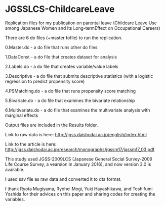 # JGSSLCS-ChildcareLeave
Replication files for my publication on parental leave (Childcare Leave Use among Japanese Women and Its Long-termEffect on Occupational Careers)

There are 6 do files (+master fofile) to run the replication. 

0.Master.do - a do file that runs other do files

1.DataConst - a do file that creates dataset for analysis

2.Labels.do - a do file that creates variable/value labels 

3.Descriptive - a do file that submits descriptive statistics (with a logistic regression to predict propensity score)

4.PSMatching.do - a do file that runs propensity score matching

5.Bivariate.do - a do file that examines the bivariate relationship

6.Multivariate.do - a do file that examines the multivariate analysis with marginal effects

Output files are included in the Results folder.

Link to raw data is here: http://jgss.daishodai.ac.jp/english/index.html

Link to the article is here: http://jgss.daishodai.ac.jp/research/monographs/jgssm17/jgssm17_03.pdf

This study used JGSS-2009LCS (Japanese General Social Survey-2009 Life Course Survey, a vearsion in January 2016), and now version 3.0 is available.

I used sav file as raw data and converted it to dta format.

I thank Ryota Mugiyama, Ryohei Mogi, Yuki Hayashikawa, and Toshifumi Yoshida for their advices on this paper and sharing codes for creating the variables.

